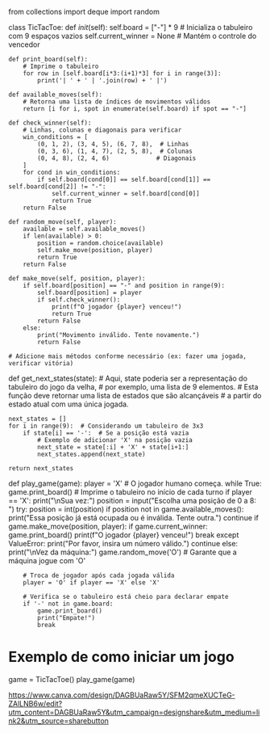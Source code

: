 from collections import deque
import random


class TicTacToe:
    def _init_(self):
        self.board = ["-"] * 9  # Inicializa o tabuleiro com 9 espaços vazios
        self.current_winner = None  # Mantém o controle do vencedor

    def print_board(self):
        # Imprime o tabuleiro
        for row in [self.board[i*3:(i+1)*3] for i in range(3)]:
            print('| ' + ' | '.join(row) + ' |')

    def available_moves(self):
        # Retorna uma lista de índices de movimentos válidos
        return [i for i, spot in enumerate(self.board) if spot == "-"]

    def check_winner(self):
        # Linhas, colunas e diagonais para verificar
        win_conditions = [
            (0, 1, 2), (3, 4, 5), (6, 7, 8),  # Linhas
            (0, 3, 6), (1, 4, 7), (2, 5, 8),  # Colunas
            (0, 4, 8), (2, 4, 6)             # Diagonais
        ]
        for cond in win_conditions:
            if self.board[cond[0]] == self.board[cond[1]] == self.board[cond[2]] != "-":
                self.current_winner = self.board[cond[0]]
                return True
        return False

    def random_move(self, player):
        available = self.available_moves()
        if len(available) > 0:
            position = random.choice(available)
            self.make_move(position, player)
            return True
        return False

    def make_move(self, position, player):
        if self.board[position] == "-" and position in range(9):
            self.board[position] = player
            if self.check_winner():
                print(f"O jogador {player} venceu!")
                return True
            return False
        else:
            print("Movimento inválido. Tente novamente.")
            return False

    # Adicione mais métodos conforme necessário (ex: fazer uma jogada, verificar vitória)


def get_next_states(state):
    # Aqui, state poderia ser a representação do tabuleiro do jogo da velha,
    # por exemplo, uma lista de 9 elementos.
    # Esta função deve retornar uma lista de estados que são alcançáveis
    # a partir do estado atual com uma única jogada.

    next_states = []
    for i in range(9):  # Considerando um tabuleiro de 3x3
        if state[i] == '-':  # Se a posição está vazia
            # Exemplo de adicionar 'X' na posição vazia
            next_state = state[:i] + 'X' + state[i+1:]
            next_states.append(next_state)

    return next_states


def play_game(game):
    player = 'X'  # O jogador humano começa.
    while True:
        game.print_board()  # Imprime o tabuleiro no início de cada turno
        if player == 'X':
            print("\nSua vez:")
            position = input("Escolha uma posição de 0 a 8: ")
            try:
                position = int(position)
                if position not in game.available_moves():
                    print("Essa posição já está ocupada ou é inválida. Tente outra.")
                    continue
                if game.make_move(position, player):
                    if game.current_winner:
                        game.print_board()
                        print(f"O jogador {player} venceu!")
                        break
            except ValueError:
                print("Por favor, insira um número válido.")
                continue
        else:
            print("\nVez da máquina:")
            game.random_move('O')  # Garante que a máquina jogue com 'O'

        # Troca de jogador após cada jogada válida
        player = 'O' if player == 'X' else 'X'

        # Verifica se o tabuleiro está cheio para declarar empate
        if '-' not in game.board:
            game.print_board()
            print("Empate!")
            break


# Exemplo de como iniciar um jogo
game = TicTacToe()
play_game(game)


https://www.canva.com/design/DAGBUaRaw5Y/SFM2qmeXUCTeG-ZAlLNB6w/edit?utm_content=DAGBUaRaw5Y&utm_campaign=designshare&utm_medium=link2&utm_source=sharebutton
